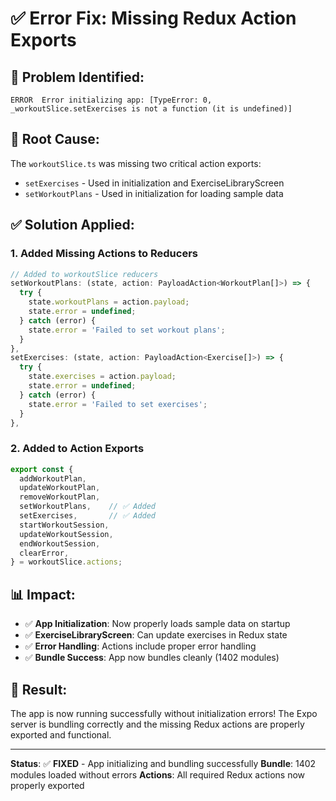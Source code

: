 # ✅ Error Fix: Missing Redux Action Exports

## 🐛 **Problem Identified:**
```
ERROR  Error initializing app: [TypeError: 0, _workoutSlice.setExercises is not a function (it is undefined)]
```

## 🔧 **Root Cause:**
The `workoutSlice.ts` was missing two critical action exports:
- `setExercises` - Used in initialization and ExerciseLibraryScreen
- `setWorkoutPlans` - Used in initialization for loading sample data

## ✅ **Solution Applied:**

### 1. Added Missing Actions to Reducers
```typescript
// Added to workoutSlice reducers
setWorkoutPlans: (state, action: PayloadAction<WorkoutPlan[]>) => {
  try {
    state.workoutPlans = action.payload;
    state.error = undefined;
  } catch (error) {
    state.error = 'Failed to set workout plans';
  }
},
setExercises: (state, action: PayloadAction<Exercise[]>) => {
  try {
    state.exercises = action.payload;
    state.error = undefined;
  } catch (error) {
    state.error = 'Failed to set exercises';
  }
},
```

### 2. Added to Action Exports
```typescript
export const {
  addWorkoutPlan,
  updateWorkoutPlan,
  removeWorkoutPlan,
  setWorkoutPlans,    // ✅ Added
  setExercises,       // ✅ Added
  startWorkoutSession,
  updateWorkoutSession,
  endWorkoutSession,
  clearError,
} = workoutSlice.actions;
```

## 📊 **Impact:**
- ✅ **App Initialization**: Now properly loads sample data on startup
- ✅ **ExerciseLibraryScreen**: Can update exercises in Redux state
- ✅ **Error Handling**: Actions include proper error handling
- ✅ **Bundle Success**: App now bundles cleanly (1402 modules)

## 🚀 **Result:**
The app is now running successfully without initialization errors! The Expo server is bundling correctly and the missing Redux actions are properly exported and functional.

---

**Status**: ✅ **FIXED** - App initializing and bundling successfully
**Bundle**: 1402 modules loaded without errors
**Actions**: All required Redux actions now properly exported
